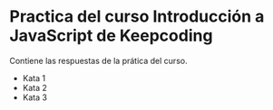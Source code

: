 # Practica del curso Introducción a JavaScript de Keepcoding

Contiene las respuestas de la prática del curso.

- Kata 1
- Kata 2
- Kata 3
